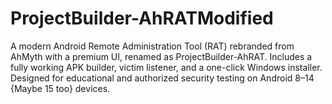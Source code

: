 # ProjectBuilder-AhRATModified
A modern Android Remote Administration Tool (RAT) rebranded from AhMyth with a premium UI, renamed as ProjectBuilder-AhRAT. Includes a fully working APK builder, victim listener, and a one-click Windows installer. Designed for educational and authorized security testing on Android 8–14 {Maybe 15 too}  devices.
